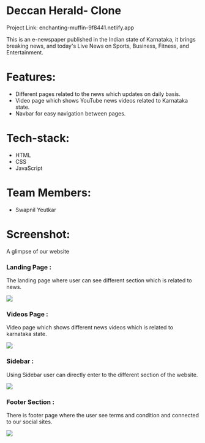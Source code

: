 # Deccan Herald- Clone
Project Link: enchanting-muffin-9f8441.netlify.app


This is an e-newspaper published in the Indian state of Karnataka, it brings breaking news, and today's Live News on Sports, Business, Fitness, and Entertainment.

# Features:
- Different pages related to the news which updates on daily basis.
- Video page which shows YouTube news videos related to Karnataka state.
- Navbar for easy navigation between pages.

# Tech-stack:
- HTML
- CSS
- JavaScript


# Team Members:
- Swapnil Yeutkar


# Screenshot:

A glimpse of our website

###  Landing Page : 
The landing page where user can see different section which is related to news.

<img src="https://user-images.githubusercontent.com/101391604/192854244-1da570d5-9c89-4f16-94e3-400c8aa96c02.png"/>


###  Videos Page : 
Video page which shows different news videos which is related to karnataka state.

<img src="https://user-images.githubusercontent.com/101391604/192855691-c114250d-9b22-491f-9eed-d70d29c36ced.png"/>


###  Sidebar : 
Using Sidebar user can directly enter to the different section of the website.  

<img src="https://user-images.githubusercontent.com/101391604/192855713-b754b973-17a5-4444-8d0e-9ee7f1093cee.png"/>

### Footer Section : 
There is footer page where the user see terms and condition and connected to our social sites.

<img src="https://user-images.githubusercontent.com/101391604/192855771-62d8d72d-ddc4-4563-8457-e3a4a222a87a.png"/>
